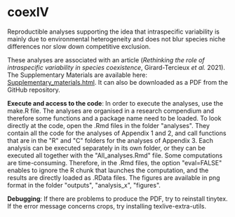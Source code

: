 # coexIV

Reproductible analyses supporting the idea that intraspecific variability is mainly due to environmental heterogeneity and does not blur species niche differences nor slow down competitive exclusion.

These analyses are associated with an article (*Rethinking the role of intraspecific variability in species coexistence*, Girard-Tercieux *et al.* 2021).
The Supplementary Materials are available here:
[Supplementary_materials.html](https://camillegirardtercieux.github.io/coexIV/Supplementary_materials.html). It can also be downloaded as a PDF from the GitHub repository.

**Execute and access to the code**:
In order to execute the analyses, use the make.R file. The analyses are organised in a research compendium and therefore some functions and a package name need to be loaded.
To look directly at the code, open the .Rmd files in the folder "analyses". They contain all the code for the analyses of Appendix 1 and 2, and call functions that are in the "R" and "C" folders for the analyses of Appendix 3. Each analysis can be executed separately in its own folder, or they can be executed all together with the "All_analyses.Rmd" file. Some computations are time-consuming. Therefore, in the .Rmd files, the option "eval=FALSE" enables to ignore the R chunk that launches the computation, and the results are directly loaded as .RData files.
The figures are available in png format in the folder "outputs", "analysis_x", "figures".

**Debugging**:
If there are problems to produce the PDF, try to reinstall tinytex. If the error message concerns crops, try installing texlive-extra-utils.